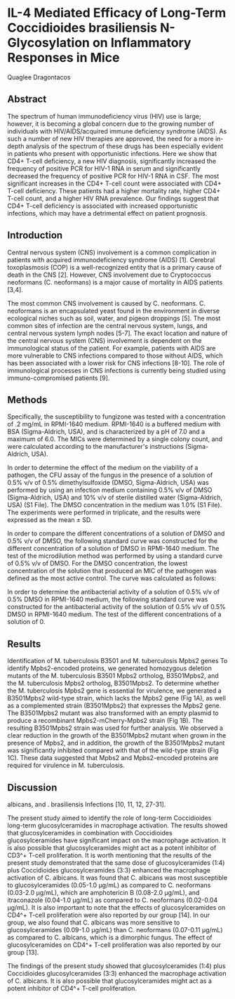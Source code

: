 # IL-4 Mediated Efficacy of Long-Term Coccidioides brasiliensis N-Glycosylation on Inflammatory Responses in Mice
Quaglee Dragontacos


## Abstract
The spectrum of human immunodeficiency virus (HIV) use is large; however, it is becoming a global concern due to the growing number of individuals with HIV/AIDS/acquired immune deficiency syndrome (AIDS). As such a number of new HIV therapies are approved, the need for a more in-depth analysis of the spectrum of these drugs has been especially evident in patients who present with opportunistic infections. Here we show that CD4+ T-cell deficiency, a new HIV diagnosis, significantly increased the frequency of positive PCR for HIV-1 RNA in serum and significantly decreased the frequency of positive PCR for HIV-1 RNA in CSF. The most significant increases in the CD4+ T-cell count were associated with CD4+ T-cell deficiency. These patients had a higher mortality rate, higher CD4+ T-cell count, and a higher HIV RNA prevalence. Our findings suggest that CD4+ T-cell deficiency is associated with increased opportunistic infections, which may have a detrimental effect on patient prognosis.


## Introduction
Central nervous system (CNS) involvement is a common complication in patients with acquired immunodeficiency syndrome (AIDS) [1]. Cerebral toxoplasmosis (COP) is a well-recognized entity that is a primary cause of death in the CNS [2]. However, CNS involvement due to Cryptococcus neoformans (C. neoformans) is a major cause of mortality in AIDS patients [3,4].

The most common CNS involvement is caused by C. neoformans. C. neoformans is an encapsulated yeast found in the environment in diverse ecological niches such as soil, water, and pigeon droppings [5]. The most common sites of infection are the central nervous system, lungs, and central nervous system lymph nodes [5-7]. The exact location and nature of the central nervous system (CNS) involvement is dependent on the immunological status of the patient. For example, patients with AIDS are more vulnerable to CNS infections compared to those without AIDS, which has been associated with a lower risk for CNS infections [8-10]. The role of immunological processes in CNS infections is currently being studied using immuno-compromised patients [9].


## Methods
Specifically, the susceptibility to fungizone was tested with a concentration of .2 mg/mL in RPMI-1640 medium. RPMI-1640 is a buffered medium with BSA (Sigma-Aldrich, USA), and is characterized by a pH of 7.0 and a maximum of 6.0. The MICs were determined by a single colony count, and were calculated according to the manufacturer's instructions (Sigma-Aldrich, USA).

In order to determine the effect of the medium on the viability of a pathogen, the CFU assay of the fungus in the presence of a solution of 0.5% v/v of 0.5% dimethylsulfoxide (DMSO, Sigma-Aldrich, USA) was performed by using an infection medium containing 0.5% v/v of DMSO (Sigma-Aldrich, USA) and 10% v/v of sterile distilled water (Sigma-Aldrich, USA) (S1 File). The DMSO concentration in the medium was 1.0% (S1 File). The experiments were performed in triplicate, and the results were expressed as the mean ± SD.

In order to compare the different concentrations of a solution of DMSO and 0.5% v/v of DMSO, the following standard curve was constructed for the different concentration of a solution of DMSO in RPMI-1640 medium. The test of the microdilution method was performed by using a standard curve of 0.5% v/v of DMSO. For the DMSO concentration, the lowest concentration of the solution that produced an MIC of the pathogen was defined as the most active control. The curve was calculated as follows:

In order to determine the antibacterial activity of a solution of 0.5% v/v of 0.5% DMSO in RPMI-1640 medium, the following standard curve was constructed for the antibacterial activity of the solution of 0.5% v/v of 0.5% DMSO in RPMI-1640 medium. The test of the different concentrations of a solution of 0.


## Results
Identification of M. tuberculosis B3501 and M. tuberculosis Mpbs2 genes
To identify Mpbs2-encoded proteins, we generated homozygous deletion mutants of the M. tuberculosis B3501 Mpbs2 ortholog, B3501Mpbs2, and the M. tuberculosis Mpbs2 ortholog, B3501Mpbs2. To determine whether the M. tuberculosis Mpbs2 gene is essential for virulence, we generated a B3501Mpbs2 wild-type strain, which lacks the Mpbs2 gene (Fig 1A), as well as a complemented strain (B3501Mpbs2) that expresses the Mpbs2 gene. The B3501Mpbs2 mutant was also transformed with an empty plasmid to produce a recombinant Mpbs2-mCherry-Mpbs2 strain (Fig 1B). The resulting B3501Mpbs2 strain was used for further analysis. We observed a clear reduction in the growth of the B3501Mpbs2 mutant when grown in the presence of Mpbs2, and in addition, the growth of the B3501Mpbs2 mutant was significantly inhibited compared with that of the wild-type strain (Fig 1C). These data suggested that Mpbs2 and Mpbs2-encoded proteins are required for virulence in M. tuberculosis.


## Discussion
albicans, and . brasiliensis Infections [10, 11, 12, 27-31].

The present study aimed to identify the role of long-term Coccidioides long-term glucosylceramides in macrophage activation. The results showed that glucosylceramides in combination with Coccidioides glucosylceramides have significant impact on the macrophage activation. It is also possible that glucosylceramides might act as a potent inhibitor of CD3^+ T-cell proliferation. It is worth mentioning that the results of the present study demonstrated that the same dose of glucosylceramides (1:4) plus Coccidioides glucosylceramides (3:3) enhanced the macrophage activation of C. albicans. It was found that C. albicans was most susceptible to glucosylceramides (0.05-1.0 µg/mL) as compared to C. neoformans (0.03-2.0 µg/mL), which are amphotericin B (0.08-2.0 µg/mL), and itraconazole (0.04-1.0 µg/mL) as compared to C. neoformans (0.02-0.04 µg/mL). It is also important to note that the effects of glucosylceramides on CD4^+ T-cell proliferation were also reported by our group [14]. In our group, we also found that C. albicans was more sensitive to glucosylceramides (0.09-1.0 µg/mL) than C. neoformans (0.07-0.11 µg/mL) as compared to C. albicans, which is a dimorphic fungus. The effect of glucosylceramides on CD4^+ T-cell proliferation was also reported by our group [13].

The findings of the present study showed that glucosylceramides (1:4) plus Coccidioides glucosylceramides (3:3) enhanced the macrophage activation of C. albicans. It is also possible that glucosylceramides might act as a potent inhibitor of CD4^+ T-cell proliferation.
